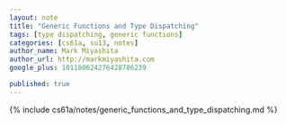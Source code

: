 ```yaml
---
layout: note
title: "Generic Functions and Type Dispatching"
tags: [type dispatching, generic functions]
categories: [cs61a, su13, notes]
author_name: Mark Miyashita
author_url: http://markmiyashita.com
google_plus: 101180624276428786239

published: true
---
```


{% include cs61a/notes/generic_functions_and_type_dispatching.md %}